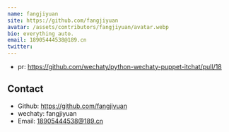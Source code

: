 ```yaml
---
name: fangjiyuan
site: https://github.com/fangjiyuan
avatar: /assets/contributors/fangjiyuan/avatar.webp
bio: everything auto.
email: 18905444538@189.cn
twitter: 
---
```


- pr: <https://github.com/wechaty/python-wechaty-puppet-itchat/pull/18>

## Contact 

- Github: <https://github.com/fangjiyuan> 
- wechaty: fangjiyuan 
- Email: <18905444538@189.cn> 


